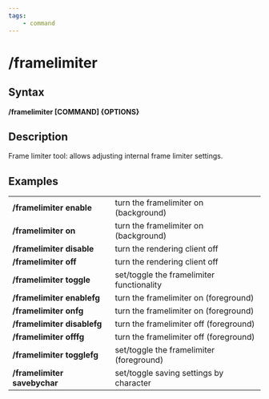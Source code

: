 ```yaml
---
tags:
    - command
---
```

# /framelimiter

## Syntax

**/framelimiter [COMMAND] {OPTIONS}**

## Description

Frame limiter tool: allows adjusting internal frame limiter settings.

## Examples

|  |  |
| :--- | :--- |
| **/framelimiter enable** | turn the framelimiter on (background) |
| **/framelimiter on** | turn the framelimiter on (background) |
| **/framelimiter disable** | turn the rendering client off |
| **/framelimiter off** | turn the rendering client off |
| **/framelimiter toggle** | set/toggle the framelimiter functionality |
| **/framelimiter enablefg** | turn the framelimiter on (foreground) |
| **/framelimiter onfg** | turn the framelimiter on (foreground) |
| **/framelimiter disablefg** | turn the framelimiter off (foreground) |
| **/framelimiter offfg** | turn the framelimiter off (foreground) |
| **/framelimiter togglefg** | set/toggle the framelimiter (foreground) |
| **/framelimiter savebychar** | set/toggle saving settings by character |
